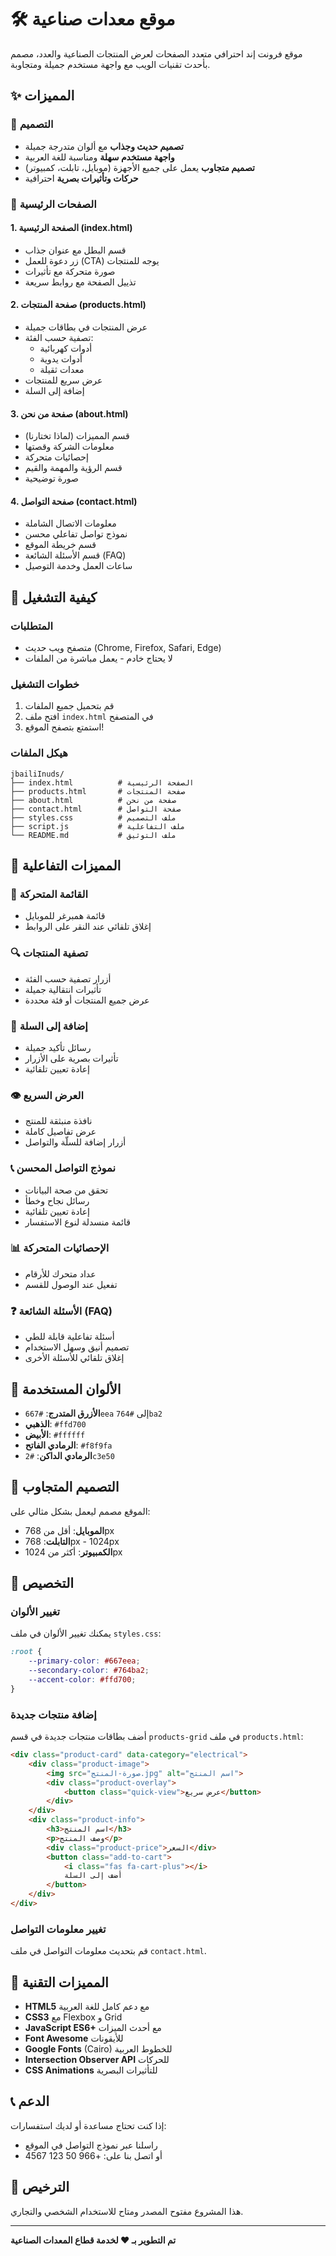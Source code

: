 # 🛠️ موقع معدات صناعية

موقع فرونت إند احترافي متعدد الصفحات لعرض المنتجات الصناعية والعدد، مصمم بأحدث تقنيات الويب مع واجهة مستخدم جميلة ومتجاوبة.

## ✨ المميزات

### 🎨 التصميم
- **تصميم حديث وجذاب** مع ألوان متدرجة جميلة
- **واجهة مستخدم سهلة** ومناسبة للغة العربية
- **تصميم متجاوب** يعمل على جميع الأجهزة (موبايل، تابلت، كمبيوتر)
- **حركات وتأثيرات بصرية** احترافية

### 📱 الصفحات الرئيسية

#### 1. **الصفحة الرئيسية (index.html)**
- قسم البطل مع عنوان جذاب
- زر دعوة للعمل (CTA) يوجه للمنتجات
- صورة متحركة مع تأثيرات
- تذييل الصفحة مع روابط سريعة

#### 2. **صفحة المنتجات (products.html)**
- عرض المنتجات في بطاقات جميلة
- تصفية حسب الفئة:
  - أدوات كهربائية
  - أدوات يدوية
  - معدات ثقيلة
- عرض سريع للمنتجات
- إضافة إلى السلة

#### 3. **صفحة من نحن (about.html)**
- قسم المميزات (لماذا تختارنا)
- معلومات الشركة وقصتها
- إحصائيات متحركة
- قسم الرؤية والمهمة والقيم
- صورة توضيحية

#### 4. **صفحة التواصل (contact.html)**
- معلومات الاتصال الشاملة
- نموذج تواصل تفاعلي محسن
- قسم خريطة الموقع
- قسم الأسئلة الشائعة (FAQ)
- ساعات العمل وخدمة التوصيل

## 🚀 كيفية التشغيل

### المتطلبات
- متصفح ويب حديث (Chrome, Firefox, Safari, Edge)
- لا يحتاج خادم - يعمل مباشرة من الملفات

### خطوات التشغيل
1. قم بتحميل جميع الملفات
2. افتح ملف `index.html` في المتصفح
3. استمتع بتصفح الموقع!

### هيكل الملفات
```
jbailiInuds/
├── index.html          # الصفحة الرئيسية
├── products.html       # صفحة المنتجات
├── about.html          # صفحة من نحن
├── contact.html        # صفحة التواصل
├── styles.css          # ملف التصميم
├── script.js           # ملف التفاعلية
└── README.md           # ملف التوثيق
```

## 🎯 المميزات التفاعلية

### 📱 القائمة المتحركة
- قائمة همبرغر للموبايل
- إغلاق تلقائي عند النقر على الروابط

### 🔍 تصفية المنتجات
- أزرار تصفية حسب الفئة
- تأثيرات انتقالية جميلة
- عرض جميع المنتجات أو فئة محددة

### 🛒 إضافة إلى السلة
- رسائل تأكيد جميلة
- تأثيرات بصرية على الأزرار
- إعادة تعيين تلقائية

### 👁️ العرض السريع
- نافذة منبثقة للمنتج
- عرض تفاصيل كاملة
- أزرار إضافة للسلّة والتواصل

### 📞 نموذج التواصل المحسن
- تحقق من صحة البيانات
- رسائل نجاح وخطأ
- إعادة تعيين تلقائية
- قائمة منسدلة لنوع الاستفسار

### 📊 الإحصائيات المتحركة
- عداد متحرك للأرقام
- تفعيل عند الوصول للقسم

### ❓ الأسئلة الشائعة (FAQ)
- أسئلة تفاعلية قابلة للطي
- تصميم أنيق وسهل الاستخدام
- إغلاق تلقائي للأسئلة الأخرى

## 🎨 الألوان المستخدمة

- **الأزرق المتدرج**: `#667eea` إلى `#764ba2`
- **الذهبي**: `#ffd700`
- **الأبيض**: `#ffffff`
- **الرمادي الفاتح**: `#f8f9fa`
- **الرمادي الداكن**: `#2c3e50`

## 📱 التصميم المتجاوب

الموقع مصمم ليعمل بشكل مثالي على:
- **الموبايل**: أقل من 768px
- **التابلت**: 768px - 1024px
- **الكمبيوتر**: أكثر من 1024px

## 🔧 التخصيص

### تغيير الألوان
يمكنك تغيير الألوان في ملف `styles.css`:
```css
:root {
    --primary-color: #667eea;
    --secondary-color: #764ba2;
    --accent-color: #ffd700;
}
```

### إضافة منتجات جديدة
أضف بطاقات منتجات جديدة في قسم `products-grid` في ملف `products.html`:
```html
<div class="product-card" data-category="electrical">
    <div class="product-image">
        <img src="صورة-المنتج.jpg" alt="اسم المنتج">
        <div class="product-overlay">
            <button class="quick-view">عرض سريع</button>
        </div>
    </div>
    <div class="product-info">
        <h3>اسم المنتج</h3>
        <p>وصف المنتج</p>
        <div class="product-price">السعر</div>
        <button class="add-to-cart">
            <i class="fas fa-cart-plus"></i>
            أضف إلى السلة
        </button>
    </div>
</div>
```

### تغيير معلومات التواصل
قم بتحديث معلومات التواصل في ملف `contact.html`.

## 🌟 المميزات التقنية

- **HTML5** مع دعم كامل للغة العربية
- **CSS3** مع Flexbox و Grid
- **JavaScript ES6+** مع أحدث الميزات
- **Font Awesome** للأيقونات
- **Google Fonts** (Cairo) للخطوط العربية
- **Intersection Observer API** للحركات
- **CSS Animations** للتأثيرات البصرية

## 📞 الدعم

إذا كنت تحتاج مساعدة أو لديك استفسارات:
- راسلنا عبر نموذج التواصل في الموقع
- أو اتصل بنا على: +966 50 123 4567

## 📄 الترخيص

هذا المشروع مفتوح المصدر ومتاح للاستخدام الشخصي والتجاري.

---

**تم التطوير بـ ❤️ لخدمة قطاع المعدات الصناعية** 